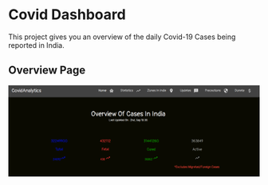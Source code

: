 # Covid Dashboard

This project gives you an overview of the daily Covid-19 Cases being reported in India.  

## Overview Page
![Overview Page](https://github.com/nvseshaiah2013/covid-dashboard/raw/master/public/images/screenshots/overview.png)



